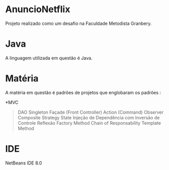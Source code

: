 # AnuncioNetflix
Projeto realizado como um desafio na Faculdade Metodista Granbery.

# Java
A linguagem utilizada em questão é Java. 

# Matéria 
A matéria em questão é padrões de projetos que englobaram os padrões : 

*MVC
> DAO
> Singleton
> Façade (Front Controller)
> Action (Command)
> Observer
> Composite
> Strategy
> State
> Injeção de Dependência com Inversão de Controle
> Reflexão
> Factory Method
> Chain of Responsability
> Template Method

# IDE
NetBeans IDE 8.0
